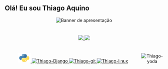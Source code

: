 <!-- Ajusta para mobile -->
<meta name="viewport" content="width=device-width">

## Olá! Eu sou Thiago Aquino 

<!-- Banner -->
<div align="center">
  <img height="250em" src="https://user-images.githubusercontent.com/92541911/137641975-676b4939-50c0-44a5-b24d-ca94dcdeec37.png" alt="Banner de apresentação" />
</div>

#
  
<!-- Status e linguagens usadas -->
<div align="center">
  <a href="https://github.com/thiagoaquinodasilva">
  <img height="180em" src="https://github-readme-stats.vercel.app/api?username=thiagoaquinodasilva&show_icons=true&theme=dark&include_all_commits=true&count_private=true" />
  <img height="180em" src="https://github-readme-stats.vercel.app/api/top-langs/?username=thiagoaquinodasilva&layout=compact&langs_count=7&theme=dark" />
</div>
  
#  
 <!-- icones --> 
<div align="center">
  <img alt="Thiago-Python" height="30" width="40" src="https://raw.githubusercontent.com/devicons/devicon/master/icons/python/python-original.svg" />
  <img alt="Thiago-Django" height="50" width="60" src="https://cdn.jsdelivr.net/gh/devicons/devicon/icons/django/django-original.svg" />
  <img alt="Thiago-git" height="50" width="60" src="https://cdn.jsdelivr.net/gh/devicons/devicon/icons/git/git-plain-wordmark.svg" />
  <img alt="Thiago-linux" height="30" width="40" src="https://cdn.jsdelivr.net/gh/devicons/devicon/icons/linux/linux-original.svg" />
  
 <!-- gif yoda --> 
  <img align="right" alt="Thiago-yoda" height="70" width="70" src="https://c.tenor.com/7M_uDrv9GQEAAAAi/baby-yoda-baby-yoda-walk.gif" />
<div>
